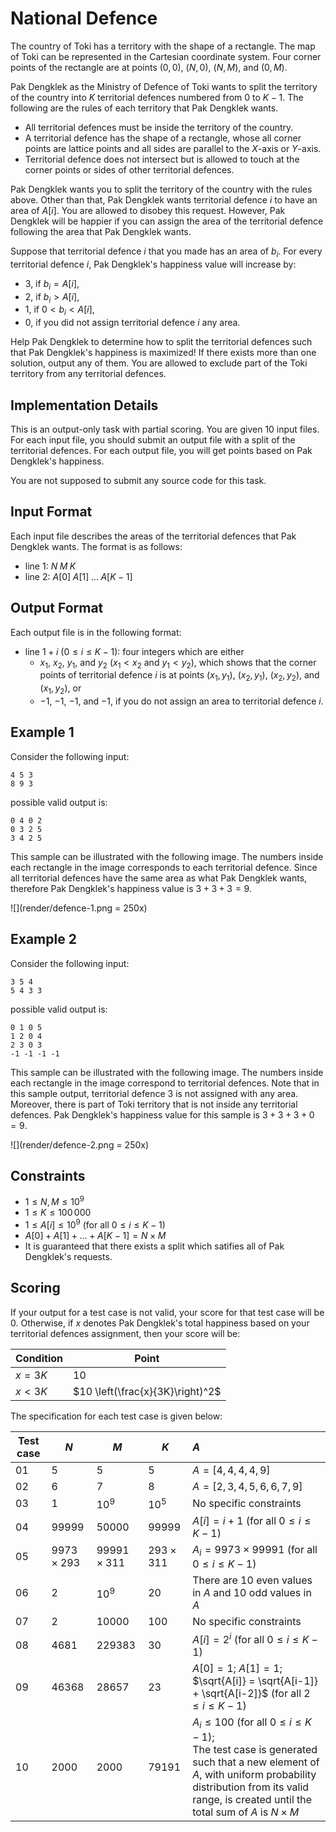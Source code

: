 # National Defence

The country of Toki has a territory with the shape of a rectangle.
The map of Toki can be represented in the Cartesian coordinate system.
Four corner points of the rectangle are at points $(0, 0)$, $(N, 0)$, $(N, M)$, and $(0, M)$.

Pak Dengklek as the Ministry of Defence of Toki wants to split the territory of the country into $K$ territorial defences numbered from $0$ to $K - 1$.
The following are the rules of each territory that Pak Dengklek wants.

* All territorial defences must be inside the territory of the country.
* A territorial defence has the shape of a rectangle, whose all corner points are lattice points and all sides are parallel to the $X$-axis or $Y$-axis.
* Territorial defence does not intersect but is allowed to touch at the corner points or sides of other territorial defences.

Pak Dengklek wants you to split the territory of the country with the rules above.
Other than that, Pak Dengklek wants territorial defence $i$ to have an area of $A[i]$.
You are allowed to disobey this request.
However, Pak Dengklek will be happier if you can assign the area of the territorial defence following the area that Pak Dengklek wants.

Suppose that territorial defence $i$ that you made has an area of $b_i$.
For every territorial defence $i$, Pak Dengklek's happiness value will increase by:

* $3$, if $b_i = A[i]$,
* $2$, if $b_i > A[i]$,
* $1$, if $0 < b_i < A[i]$,
* $0$, if you did not assign territorial defence $i$ any area.

Help Pak Dengklek to determine how to split the territorial defences such that Pak Dengklek's happiness is maximized!
If there exists more than one solution, output any of them.
You are allowed to exclude part of the Toki territory from any territorial defences.

## Implementation Details

This is an output-only task with partial scoring.
You are given $10$ input files.
For each input file, you should submit an output file with a split of the territorial defences.
For each output file, you will get points based on Pak Dengklek's happiness.

You are not supposed to submit any source code for this task.

## Input Format

Each input file describes the areas of the territorial defences that Pak Dengklek wants.
The format is as follows:

* line $1$: $N \; M \; K$
* line $2$: $A[0] \; A[1] \; \ldots \; A[K - 1]$

## Output Format

Each output file is in the following format:

* line $1 + i$ ($0 \le i \le K - 1$): four integers which are either
  * $x_1$, $x_2$, $y_1$, and $y_2$ ($x_1 < x_2$ and $y_1 < y_2$), which shows that the corner points of territorial defence $i$ is at points $(x_1, y_1)$, $(x_2, y_1)$, $(x_2, y_2)$, and $(x_1, y_2)$, or
  * $-1$, $-1$, $-1$, and $-1$, if you do not assign an area to territorial defence $i$.

## Example 1

Consider the following input:

```
4 5 3
8 9 3
```

possible valid output is:

```
0 4 0 2
0 3 2 5
3 4 2 5
```

This sample can be illustrated with the following image.
The numbers inside each rectangle in the image corresponds to each territorial defence.
Since all territorial defences have the same area as what Pak Dengklek wants, therefore Pak Dengklek's happiness value is $3 + 3 + 3 = 9$.

![](render/defence-1.png = 250x)

## Example 2

Consider the following input:

```
3 5 4
5 4 3 3
```

possible valid output is:

```
0 1 0 5
1 2 0 4
2 3 0 3
-1 -1 -1 -1
```

This sample can be illustrated with the following image.
The numbers inside each rectangle in the image correspond to territorial defences.
Note that in this sample output, territorial defence $3$ is not assigned with any area. Moreover, there is part of Toki territory that is not inside any territorial defences.
Pak Dengklek's happiness value for this sample is $3 + 3 + 3 + 0 = 9$.

![](render/defence-2.png = 250x)

## Constraints

* $1 \le N, M \le 10^9$
* $1 \le K \le 100\,000$
* $1 \le A[i] \le 10^9$ (for all $0 \le i \le K - 1$)
* $A[0] + A[1] + \ldots + A[K - 1] = N \times M$
* It is guaranteed that there exists a split which satifies all of Pak Dengklek's requests.

## Scoring

If your output for a test case is not valid, your score for that test case will be $0$.
Otherwise, if $x$ denotes Pak Dengklek's total happiness based on your territorial defences assignment, then your score will be:

| Condition | Point                            |
| --------- | -------------------------------- |
| $x = 3K$  | $10$                             |
| $x < 3K$  | $10 \left(\frac{x}{3K}\right)^2$ |

The specification for each test case is given below:

| Test case | $N$ | $M$ | $K$ | $A$                   |
| --------- | --- | --- | --- |:--------------------- |
| 01        | $5$ | $5$ | $5$ | $A = [4, 4, 4, 4, 9]$ |
| 02        | $6$ | $7$ | $8$ | $A = [2, 3, 4, 5, 6, 6, 7, 9]$ |
| 03        | $1$ | $10^9$ | $10^5$ | No specific constraints |
| 04        | $99999$ | $50000$ | $99999$ | $A[i] = i + 1$ (for all $0 \le i \le K - 1$) |
| 05        | $9973 \times 293$ | $99991 \times 311$ | $293 \times 311$ | $A_i = 9973 \times 99991$ (for all $0 \le i \le K - 1$) |
| 06        | $2$ | $10^9$ | $20$ | There are $10$ even values in $A$ and $10$ odd values in $A$|
| 07        | $2$ | $10000$ | $100$ | No specific constraints |
| 08        | $4681$ | $229383$ | $30$ | $A[i] = 2^i$ (for all $0 \le i \le K - 1$) |
| 09        | $46368$ | $28657$ | $23$ | $A[0] = 1$; $A[1] = 1$; $\sqrt{A[i]} = \sqrt{A[i-1]} + \sqrt{A[i-2]}$ (for all $2 \le i \le K - 1$) |
| 10        | $2000$ | $2000$ | $79191$ | $A_i \le 100$ (for all $0 \le i \le K - 1$); <br />The test case is generated such that a new element of $A$, with uniform probability distribution from its valid range, is created until the total sum of $A$ is $N \times M$ |
